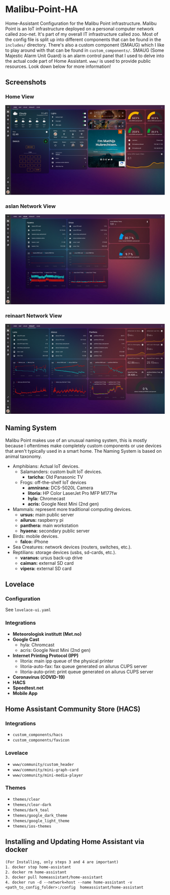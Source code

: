# Malibu-Point-HA
Home-Assistant Configuration for the Malibu Point infrastructure.
Malibu Point is an IoT infrastructure deployed on a personal computer network called zoo-net.
It's part of my overall IT infrastructure called zoo.
Most of the config file is split up into different components that can be found in the `includes/` directory.
There's also a custom component (SMAUG) which I like to play around with that can be found in `custom_components/`.
SMAUG (Some Majestic Alarm Unit Guard) is an alarm control panel that I used to delve into the actual code part of Home Assistant.
`www/` is used to provide public resources.
Look down below for more information!

## Screenshots

### Home View
![Image of Malibu Point Home](docs/MP-Home-Compact.png)

### aslan Network View
![Image of Malibu Point aslan](docs/MP-aslan.png)

### reinaart Network View
![Image of Malibu Point reinaart](docs/MP-reinaart.png)


## Naming System
Malibu Point makes use of an unusual naming system, this is mostly because I oftentimes make completely custom components or use devices that aren't typically used in a smart home.
The Naming System is based on animal taxonomy.

* Amphibians: Actual IoT devices.
    * Salamanders: custom built IoT devices.
        * **taricha:** Old Panasonic TV
    * Frogs: off-the-shelf IoT devices
        * **amnirana:** DCS-5020L Camera
        * **litoria:** HP Color LaserJet Pro MFP M177fw
        * **hyla:** Chromecast
        * **acris:** Google Nest Mini (2nd gen)
* Mammals: represent more traditional computing devices.
    * **ursus:** main public server
    * **ailurus:** raspberry pi
    * **panthera:** main workstation
    * **hyaena:** secondary public server
* Birds: mobile devices.
    * **falco:** iPhone
* Sea Creatures: network devices (routers, switches, etc.).
* Reptilians: storage devices (usbs, sd-cards, etc.).
   * **varanus:** ursus back-up drive
   * **caiman:** external SD card
   * **vipera:** external SD card


## Lovelace

### Configuration
See `lovelace-ui.yaml`

### Integrations
* **Meteorologisk institutt (Met.no)**
* **Google Cast**
    * hyla: Chromcast
    * acris: Google Nest Mini (2nd gen)
* **Internet Printing Protocol (IPP)**
    * litoria: main ipp queue of the physical printer
    * litoria-auto-fax: fax queue generated on ailurus CUPS server
    * litoria-auto-print: print queue generated on ailurus CUPS server
* **Coronavirus (COVID-19)**
* **HACS**
* **Speedtest.net**
* **Mobile App**

## Home Assistant Community Store (HACS)

### Integrations
* `custom_components/hacs`
* `custom_components/favicon`

### Lovelace
* `www/community/custom_header`
* `www/community/mini-graph-card`
* `www/community/mini-media-player`

### Themes
* `themes/clear`
* `themes/clear-dark`
* `themes/dark_teal`
* `themes/google_dark_theme`
* `themes/google_light_theme`
* `themes/ios-themes`

## Installing and Updating Home Assistant via docker
```
(For Installing, only steps 3 and 4 are important)
1. docker stop home-assistant
2. docker rm home-assistant
3. docker pull homeassistant/home-assistant
4. docker run -d --network=host --name home-assistant -v <path_to_config_folder>:/config  homeassistant/home-assistant
```

